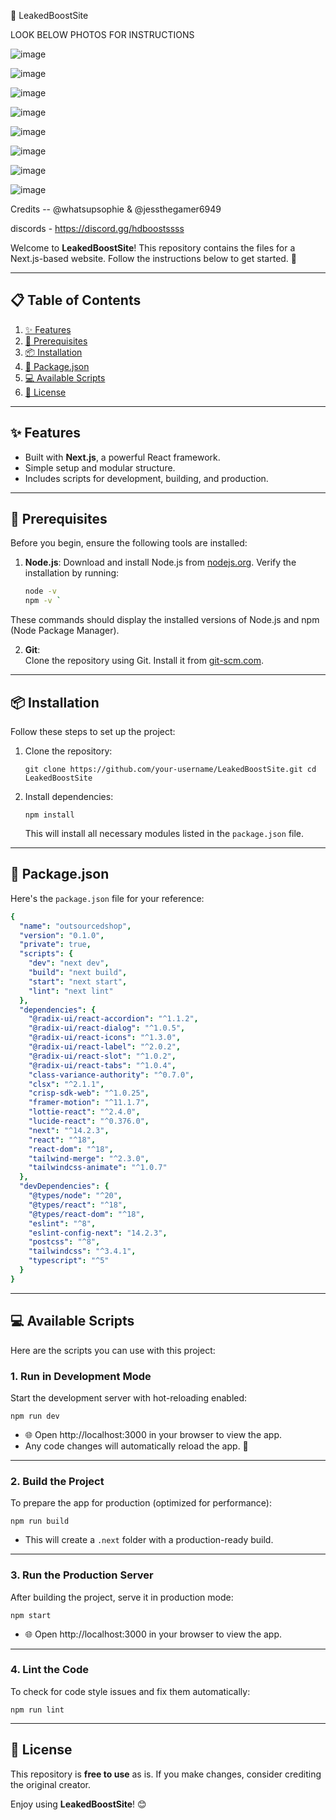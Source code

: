 🌟 LeakedBoostSite


LOOK BELOW PHOTOS FOR INSTRUCTIONS

![image](https://github.com/user-attachments/assets/45f25e8d-d731-4569-a6ac-329b119bbf37)

![image](https://github.com/user-attachments/assets/cebcc6b3-8634-433c-adbb-dac9e00a28e5)

![image](https://github.com/user-attachments/assets/b0348932-45f3-4fda-9f20-da5cfe21630c)

![image](https://github.com/user-attachments/assets/536770f3-6eb0-4c13-9ec5-97690e359d6f)

![image](https://github.com/user-attachments/assets/7a818568-a8ab-4306-9b02-1bc1b7389bdc)

![image](https://github.com/user-attachments/assets/0acacb02-b154-4cdf-ae5a-09751ee4894d)

![image](https://github.com/user-attachments/assets/0f6ed4b1-6de3-44e5-a794-c4e2388c2ae1)

![image](https://github.com/user-attachments/assets/1c628e26-9b72-44e2-91e0-b550e8ad85d7)


Credits -- @whatsupsophie & @jessthegamer6949

discords - https://discord.gg/hdboostssss 

Welcome to **LeakedBoostSite**! This repository contains the files for a Next.js-based website. Follow the instructions below to get started. 🚀

---

## 📋 Table of Contents

1. [✨ Features](#-features)
2. [🔧 Prerequisites](#-prerequisites)
3. [📦 Installation](#-installation)
4. [📜 Package.json](#-packagejson)
5. [💻 Available Scripts](#-available-scripts)
6. [📜 License](#-license)

---

## ✨ Features

- Built with **Next.js**, a powerful React framework.
- Simple setup and modular structure.
- Includes scripts for development, building, and production.

---

## 🔧 Prerequisites

Before you begin, ensure the following tools are installed:

1. **Node.js**:
   Download and install Node.js from [nodejs.org](https://nodejs.org/).
   Verify the installation by running:
   ```bash
   node -v
   npm -v `

These commands should display the installed versions of Node.js and npm (Node Package Manager).

2.  **Git**:\
    Clone the repository using Git. Install it from [git-scm.com](https://git-scm.com/).

* * * * *

📦 Installation
---------------

Follow these steps to set up the project:

1.  Clone the repository:

    `git clone https://github.com/your-username/LeakedBoostSite.git
    cd LeakedBoostSite`

2.  Install dependencies:

    `npm install`

    This will install all necessary modules listed in the `package.json` file.

* * * * *

📜 Package.json
---------------

Here's the `package.json` file for your reference:
```yaml
{
  "name": "outsourcedshop",
  "version": "0.1.0",
  "private": true,
  "scripts": {
    "dev": "next dev",
    "build": "next build",
    "start": "next start",
    "lint": "next lint"
  },
  "dependencies": {
    "@radix-ui/react-accordion": "^1.1.2",
    "@radix-ui/react-dialog": "^1.0.5",
    "@radix-ui/react-icons": "^1.3.0",
    "@radix-ui/react-label": "^2.0.2",
    "@radix-ui/react-slot": "^1.0.2",
    "@radix-ui/react-tabs": "^1.0.4",
    "class-variance-authority": "^0.7.0",
    "clsx": "^2.1.1",
    "crisp-sdk-web": "^1.0.25",
    "framer-motion": "^11.1.7",
    "lottie-react": "^2.4.0",
    "lucide-react": "^0.376.0",
    "next": "^14.2.3",
    "react": "^18",
    "react-dom": "^18",
    "tailwind-merge": "^2.3.0",
    "tailwindcss-animate": "^1.0.7"
  },
  "devDependencies": {
    "@types/node": "^20",
    "@types/react": "^18",
    "@types/react-dom": "^18",
    "eslint": "^8",
    "eslint-config-next": "14.2.3",
    "postcss": "^8",
    "tailwindcss": "^3.4.1",
    "typescript": "^5"
  }
}
```

* * * * *

💻 Available Scripts
--------------------

Here are the scripts you can use with this project:

### 1\. **Run in Development Mode**

Start the development server with hot-reloading enabled:


`npm run dev`

-   🌐 Open http://localhost:3000 in your browser to view the app.
-   Any code changes will automatically reload the app. 🔄

* * * * *

### 2\. **Build the Project**

To prepare the app for production (optimized for performance):

`npm run build`

-   This will create a `.next` folder with a production-ready build.

* * * * *

### 3\. **Run the Production Server**

After building the project, serve it in production mode:

`npm start`

-   🌐 Open http://localhost:3000 in your browser to view the app.

* * * * *

### 4\. **Lint the Code**

To check for code style issues and fix them automatically:

`npm run lint`

* * * * *

📜 License
----------

This repository is **free to use** as is. If you make changes, consider crediting the original creator.

Enjoy using **LeakedBoostSite**! 😊
